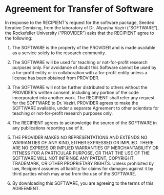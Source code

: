 # Agreement for Transfer of Software 

In response to the RECIPIENT's request for the software package, Seeded Iterative Demixing, from the laboratory of Dr. Alipasha Vaziri (“SOFTWARE”), the Rockefeller University (“PROVIDER”) asks that the RECIPIENT agree to the following:

1.	The SOFTWARE is the property of the PROVIDER and is made available as a service solely to the research community.
               
2.	The SOFTWARE will be used for teaching or not-for-profit research purposes only. For avoidance of doubt this Software cannot be used by a for-profit entity or in collaboration with a for-profit entity unless a license has been obtained from PROVIDER.
        
3.	The SOFTWARE will not be further distributed to others without the PROVIDER's written consent, including any portion of the code incorporated into another work. The RECIPIENT shall refer any request for the SOFTWARE to Dr. Vaziri. PROVIDER agrees to make the SOFTWARE available, under a separate Agreement to other scientists for teaching or not-for-profit research purposes only. 

4.	The RECIPIENT agrees to acknowledge the source of the SOFTWARE in any publications reporting use of it. 
        
5.	THE PROVIDER MAKES NO REPRESENTATIONS AND EXTENDS NO WARRANTIES OF ANY KIND, EITHER EXPRESSED OR IMPLIED. THERE ARE NO EXPRESS OR IMPLIED WARRANTIES OF MERCHANTABILITY OR FITNESS FOR A PARTICULAR PURPOSE, OR THAT THE USE OF THE SOFTWARE WILL NOT INFRINGE ANY PATENT, COPYRIGHT, TRADEMARK, OR OTHER PROPRIETARY RIGHTS. Unless prohibited by law, Recipient assumes all liability for claims for damages against it by third parties which may arise from the use of the SOFTWARE. 

6.  By downloading this SOFTWARE, you are agreeing to the terms of this AGREEMENT.
